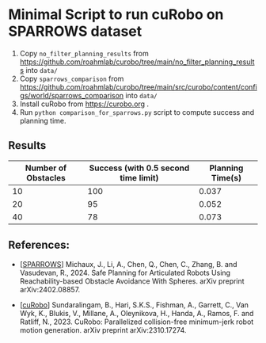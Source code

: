 # Minimal Script to run cuRobo on SPARROWS dataset

1. Copy `no_filter_planning_results` from https://github.com/roahmlab/curobo/tree/main/no_filter_planning_results into `data/`
2. Copy `sparrows_comparison` from https://github.com/roahmlab/curobo/tree/main/src/curobo/content/configs/world/sparrows_comparison into `data/`
3. Install cuRobo from https://curobo.org .
4. Run `python comparison_for_sparrows.py` script to compute success and planning time.


## Results

|Number of Obstacles| Success (with 0.5 second time limit)| Planning Time(s)|
|-|-|-|
|10| 100 |0.037 |
|20| 95 |0.052 |
|40| 78 |0.073 |


## References:
- [[SPARROWS](https://roahmlab.github.io/sparrows/)] Michaux, J., Li, A., Chen, Q., Chen, C., Zhang, B. and Vasudevan, R., 2024. Safe Planning for Articulated Robots Using Reachability-based Obstacle Avoidance With Spheres. arXiv preprint arXiv:2402.08857.

- [[cuRobo](https://curobo.org)] Sundaralingam, B., Hari, S.K.S., Fishman, A., Garrett, C., Van Wyk, K., Blukis, V., Millane, A., Oleynikova, H., Handa, A., Ramos, F. and Ratliff, N., 2023. CuRobo: Parallelized collision-free minimum-jerk robot motion generation. arXiv preprint arXiv:2310.17274.
